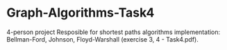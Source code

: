 # Graph-Algorithms-Task4
4-person project
Resposible for shortest paths algorithms implementation: Bellman-Ford, Johnson, Floyd-Warshall (exercise 3, 4 - Task4.pdf).

